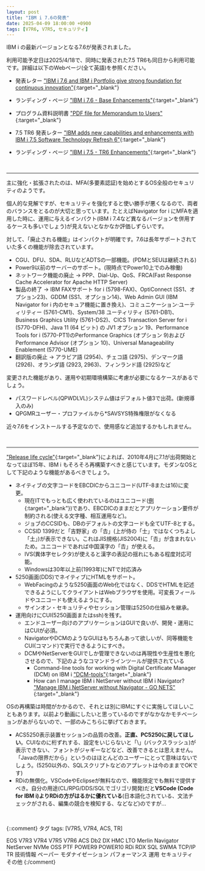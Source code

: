 ```yaml
---
layout: post
title: "IBM i 7.6の発表"
date: 2025-04-09 18:00:00 +0900
tags: [V7R6, V7R5, セキュリティ]
---
```

IBM i の最新バージョンとなる7.6が発表されました。

利用可能予定日は2025/4/18で、同時に発表された7.5 TR6も同日から利用可能です。詳細は以下のWebページ(全て英語)を参照ください。

- 発表レター ["IBM i 7.6 and IBM i Portfolio give strong foundation for continuous innovation"](https://www.ibm.com/docs/en/announcements/i-76-release){:target="_blank"}
- ランディング・ページ ["IBM i 7.6 - Base Enhancements"](https://www.ibm.com/support/pages/ibm-i-76-base-enhancements){:target="_blank"}
- プログラム資料説明書 ["PDF file for Memorandum to Users"](https://www.ibm.com/docs/en/ssw_ibm_i_76/pdf/rzaq9.pdf){:target="_blank"}

- 7.5 TR6 発表レター ["IBM adds new capabilities and enhancements with IBM i 7.5 Software Technology Refresh 6"](https://www.ibm.com/docs/en/announcements/adds-new-capabilities-enhancements-i-75-technology-refresh-6?region=US){:target="_blank"}
- ランディング・ページ ["IBM i 7.5 - TR6 Enhancements"](https://www.ibm.com/support/pages/ibm-i-75-tr6-enhancements){:target="_blank"}


<br>

<hr>

主に強化・拡張されたのは、MFA(多要素認証)を始めとするOS全般のセキュリティのようです。

個人的な見解ですが、セキュリティを強化すると使い勝手が悪くなるので、両者のバランスをとるのが大切と思っています。たとえばNavigator for i にMFAを適用した時に、運用に与えるインパクト(IBM i 7.4など異なるバージョンを併用するケースも多いでしょう)が見えないとなかなか評価しずらいです。

対して、「廃止される機能」はインパクトが明確です。7.6は長年サポートされていた多くの機能が除去されています。

- CGU、DFU、SDA、RLUなどADTSの一部機能。(PDMとSEUは継続される)
- Power9以前のサーバーのサポート。(現時点でPower10上でのみ稼働)
- ネットワーク機能の廃止 → PPP、Dial-Up、QoS、FRCA(Fast Response Cache Accelerator for Apache HTTP Server)
- 製品の終了 → IBM FAXサポート for i (5798-FAX)、OptiConnect (SS1、オプション23)、GDDM (SS1、オプション14)、Web Admin GUI (IBM Navigator for i 内のセキュア機能に置き換え)、コミュニケーション‧ユーティリティー (5761-CM1)、System/38 ユーティリティ (5761-DB1)、Business Graphics Utility (5761-DS2)、CICS Transaction Server for i (5770-DFH)、Java 11 (64 ビット) の JV1 オプション 19、Performance Tools for i (5770-PT1)のPerformance Graphics (オプション 9)およびPerformance Advisor (オプション 10)、Universal Manageability Enablement (5770-UME)
- 翻訳版の廃止 → アラビア語 (2954)、チェコ語 (2975)、デンマーク語 (2926)、オランダ語 (2923, 2963)、フィンランド語 (2925)など

変更された機能があり、運用や初期環境構築に考慮が必要になるケースがあるでしょう。

- パスワードレベル(QPWDLVL)システム値はデフォルト値3で出荷。(新規導入のみ)
- QPGMRユーザー・プロファイルから*SAVSYS特殊権限がなくなる

近々7.6をインストールする予定なので、使用感など追加するかもしれません。

<br>

<hr>

["Release life cycle"](https://www.ibm.com/support/pages/release-life-cycle){:target="_blank"}によれば、2010年4月に7.1が出荷開始となってほぼ15年、IBM i もそろそろ再構築すべきと感じています。モダンなOSとして下記のような機能があるべきでしょう。

- ネイティブの文字コードをEBCDICからユニコード(UTF-8または16)に変更。
  - 現在ITでもっとも広く使われているのはユニコード([例](https://tonsky.me/blog/unicode/){:target="_blank"})であり、EBCDICのままだとアプリケーション要件が制約される(使える文字種、相互運用など)。
  - ジョブのCCSIDも、DBのデフォルトの文字コードも全てUTF-8とする。
  - CCSID 1399だと「吉野家」の「𠮷」(上が侍の「士」ではなくつちよし「土」)が表示できない。これはJIS規格(JIS2004)に「𠮷」が含まれないため。ユニコードであれば中国漢字の「𠮷」が使える。
  - IVS(異体字セレクタ)が使えると漢字の表記の揺れにもある程度対応可能。
  - Windowsは30年以上前(1993年)にNTで対応済み
- 5250画面(DDS)でネイティブにHTMLをサポート。
  - WebFacingのような5250画面のWeb化ではなく、DDSでHTMLを記述できるようにしてクライアントはWebブラウザを使用。可変長フィールドやユニコードも使えるようにする。
  - サインオン・セキュリティやセッション管理は5250の仕組みを継承。
- 運用向けにCUI(5250画面またはssh)を残す。
  - エンドユーザー向けのアプリケーションはGUIで良いが、開発・運用にはCUIが必須。
  - NavigatorやDCMのようなGUIはもちろんあって欲しいが、同等機能をCUI(コマンド)で実行できるようにすべき。
  - DCMやNetServerをGUIでしか管理できないのは再現性や生産性を悪化させるので、下記のようなコマンドラインツールが提供されている
    - Command-line tools for working with Digital Certificate Manager (DCM) on IBM i ["DCM-tools"](https://github.com/ThePrez/DCM-tools){:target="_blank"}
    - How can I manage IBM i NetServer without IBM i Navigator? ["Manage IBM i NetServer without Navigator - GO NETS"](https://www.ibm.com/support/pages/manage-ibm-i-netserver-without-navigator-go-nets){:target="_blank"}

OSの再構築は時間がかかるので、それとは別にIBMにすぐに実施してほしいこともあります。以前より動画にしたいと思っているのですがなかなかモチベーションがあがらないので、一部のみこちらに挙げておきます。

- ACS5250表示装置セッションの品質の改善。**正直、PC5250に戻してほしい**。CUIなのに桁ずれする、設定をいじらないと「\」(バックスラッシュ)が表示できない、フォントがジャギーなどなど、改善できるとは思えません。「Javaの限界だから」というのはほとんどのユーザーにとって意味はないでしょう。(5250以外の、SQLスクリプトなどのアプレットは今のままでOKです)
- RDiの無償化。VSCodeやEclipseが無料なので、機能限定でも無料で提供すべき。自分の用途(CL/RPG/DDS/SQLでゴリゴリ開発)だと**VSCode (Code for IBM i)よりRDiの方がはるかに優れている**(日本語化されている、文法チェックがされる、編集の競合を検知する、などなど)のですが...

<br>

{::comment}
タグ
tags: [V7R5, V7R4, ACS, TR]

EOS
V7R3
V7R4
V7R5
V7R6
ACS
Db2
DX
HMC
LTO
Merlin
Navigator
NetServer
NVMe
OSS
PTF
POWER9
POWER10
RDi
RDX
SQL
SWMA
TCP/IP
TR
技術情報
ペーパー
モダナイゼーション
パフォーマンス
運用
セキュリティ
その他
{:/comment}
